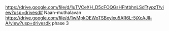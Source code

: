 https://drive.google.com/file/d/1uTVCeXH_D5cFOQGsHFhtbhnLSdTtypzT/view?usp=drivesd# Naan-muthalavan
https://drive.google.com/file/d/1wMpkOEWoTSBxylxu5AR6L-5jXcAJll-A/view?usp=drivesdk
phase 3 
